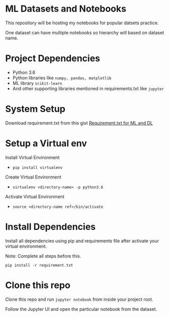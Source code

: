 # ML Datasets and Notebooks

This repository will be hosting my notebooks for popular datsets practice.

One dataset can have multiple notebooks so hierarchy will based on dataset name.

# Project Dependencies

- Python 3.6 
- Python libraries like `numpy, pandas, matplotlib`
- ML library `scikit-learn`
- And other supporting libraries mentioned in requirements.txt like `jupyter`

# System Setup 
Download requirement.txt from this gist [Requirement.txt for ML and DL](https://gist.github.com/vivekwisdom/a3cf740639c15ea3334185adc4cff0c0)

# Setup a Virtual env
Install Virtual Environment
  - `pip install virtualenv`

Create Virtual Environment
  - `virtualenv <directory-name> -p python3.6`
  
Activate Virtual Environment
  - `source <directory-name ref>/bin/activate`
  
# Install Dependencies

Install all dependencies using pip and requirements file after activate your virtual environment.

Note: Complete all steps before this.

`pip install -r requirement.txt`

# Clone this repo

Clone this repo and run `jupyter notebook` from inside your project root.

Follow the Jupyter UI and open the particular notebook from the dataset.
